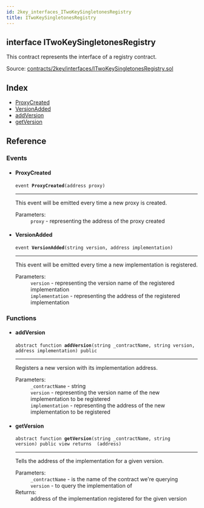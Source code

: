 ```yaml
---
id: 2key_interfaces_ITwoKeySingletonesRegistry
title: ITwoKeySingletonesRegistry
---
```


<div class="contract-doc"><div class="contract"><h2 class="contract-header"><span class="contract-kind">interface</span> ITwoKeySingletonesRegistry</h2><p class="description">This contract represents the interface of a registry contract.</p><div class="source">Source: <a href="https://github.com/2keynet/web3-alpha/blob/v0.0.3/contracts/2key/interfaces/ITwoKeySingletonesRegistry.sol" target="_blank">contracts/2key/interfaces/ITwoKeySingletonesRegistry.sol</a></div></div><div class="index"><h2>Index</h2><ul><li><a href="2key_interfaces_ITwoKeySingletonesRegistry.html#ProxyCreated">ProxyCreated</a></li><li><a href="2key_interfaces_ITwoKeySingletonesRegistry.html#VersionAdded">VersionAdded</a></li><li><a href="2key_interfaces_ITwoKeySingletonesRegistry.html#addVersion">addVersion</a></li><li><a href="2key_interfaces_ITwoKeySingletonesRegistry.html#getVersion">getVersion</a></li></ul></div><div class="reference"><h2>Reference</h2><div class="events"><h3>Events</h3><ul><li><div class="item event"><span id="ProxyCreated" class="anchor-marker"></span><h4 class="name">ProxyCreated</h4><div class="body"><code class="signature">event <strong>ProxyCreated</strong><span>(address proxy) </span></code><hr/><div class="description"><p>This event will be emitted every time a new proxy is created.</p></div><dl><dt><span class="label-parameters">Parameters:</span></dt><dd><div><code>proxy</code> - representing the address of the proxy created</div></dd></dl></div></div></li><li><div class="item event"><span id="VersionAdded" class="anchor-marker"></span><h4 class="name">VersionAdded</h4><div class="body"><code class="signature">event <strong>VersionAdded</strong><span>(string version, address implementation) </span></code><hr/><div class="description"><p>This event will be emitted every time a new implementation is registered.</p></div><dl><dt><span class="label-parameters">Parameters:</span></dt><dd><div><code>version</code> - representing the version name of the registered implementation</div><div><code>implementation</code> - representing the address of the registered implementation</div></dd></dl></div></div></li></ul></div><div class="functions"><h3>Functions</h3><ul><li><div class="item function"><span id="addVersion" class="anchor-marker"></span><h4 class="name">addVersion</h4><div class="body"><code class="signature"><span>abstract </span>function <strong>addVersion</strong><span>(string _contractName, string version, address implementation) </span><span>public </span></code><hr/><div class="description"><p>Registers a new version with its implementation address.</p></div><dl><dt><span class="label-parameters">Parameters:</span></dt><dd><div><code>_contractName</code> - string</div><div><code>version</code> - representing the version name of the new implementation to be registered</div><div><code>implementation</code> - representing the address of the new implementation to be registered</div></dd></dl></div></div></li><li><div class="item function"><span id="getVersion" class="anchor-marker"></span><h4 class="name">getVersion</h4><div class="body"><code class="signature"><span>abstract </span>function <strong>getVersion</strong><span>(string _contractName, string version) </span><span>public </span><span>view </span><span>returns  (address) </span></code><hr/><div class="description"><p>Tells the address of the implementation for a given version.</p></div><dl><dt><span class="label-parameters">Parameters:</span></dt><dd><div><code>_contractName</code> - is the name of the contract we&#x27;re querying</div><div><code>version</code> - to query the implementation of</div></dd><dt><span class="label-return">Returns:</span></dt><dd>address of the implementation registered for the given version</dd></dl></div></div></li></ul></div></div></div>
